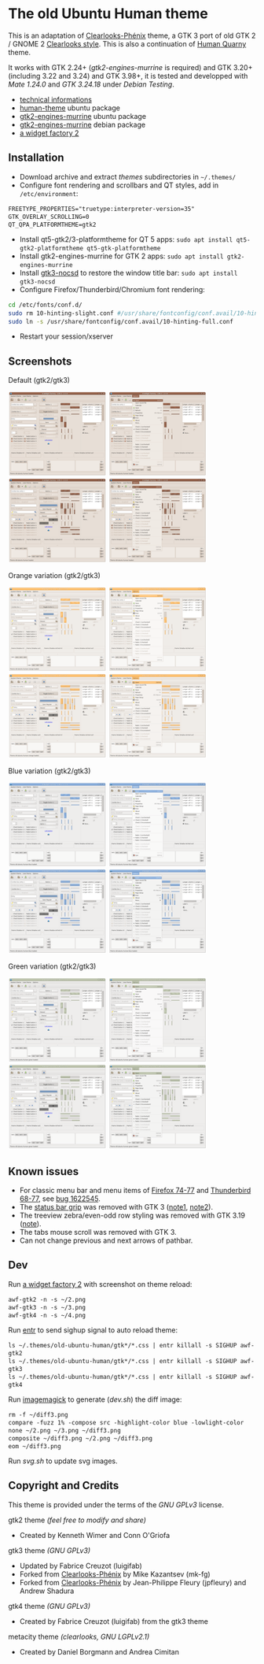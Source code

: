 # The old Ubuntu Human theme

This is an adaptation of [Clearlooks-Phénix](https://github.com/jpfleury/clearlooks-phenix) theme, a GTK 3 port of old GTK 2 / GNOME 2 [Clearlooks style](https://en.wikipedia.org/wiki/Clearlooks). This is also a continuation of [Human Quarny](https://www.mate-look.org/p/1013593/) theme.

It works with GTK 2.24+ (*gtk2-engines-murrine* is required) and GTK 3.20+ (including 3.22 and 3.24) and GTK 3.98+, it is tested and developped with *Mate 1.24.0* and *GTK 3.24.18* under *Debian Testing*.

* [technical informations](https://github.com/mk-fg/clearlooks-phenix-humanity)
* [human-theme](https://packages.ubuntu.com/search?keywords=human-theme) ubuntu package
* [gtk2-engines-murrine](https://packages.ubuntu.com/search?keywords=gtk2-engines-murrine) ubuntu package
* [gtk2-engines-murrine](https://packages.debian.org/search?keywords=gtk2-engines-murrine) debian package
* [a widget factory 2](https://github.com/luigifab/awf-extended)

## Installation

* Download archive and extract *themes* subdirectories in `~/.themes/`
* Configure font rendering and scrollbars and QT styles, add in `/etc/environment`:
```
FREETYPE_PROPERTIES="truetype:interpreter-version=35"
GTK_OVERLAY_SCROLLING=0
QT_QPA_PLATFORMTHEME=gtk2
```
* Install qt5-gtk2/3-platformtheme for QT 5 apps: `sudo apt install qt5-gtk2-platformtheme qt5-gtk-platformtheme`
* Install gtk2-engines-murrine for GTK 2 apps: `sudo apt install gtk2-engines-murrine`
* Install [gtk3-nocsd](https://github.com/PCMan/gtk3-nocsd) to restore the window title bar: `sudo apt install gtk3-nocsd`
* Configure Firefox/Thunderbird/Chromium font rendering:
```bash
cd /etc/fonts/conf.d/
sudo rm 10-hinting-slight.conf #/usr/share/fontconfig/conf.avail/10-hinting-slight.conf
sudo ln -s /usr/share/fontconfig/conf.avail/10-hinting-full.conf
```
* Restart your session/xserver

## Screenshots

Default (gtk2/gtk3)

[![Theme preview - GTK 2 - Main window](images/thumbs/gtk2.png?raw=true)](images/gtk2.png?raw=true)
[![Theme preview - GTK 2 - Menu](images/thumbs/gtk2-menu.png?raw=true)](images/gtk2-menu.png?raw=true)
[![Theme preview - GTK 3 - Main window](images/thumbs/gtk3.png?raw=true)](images/gtk3.png?raw=true)
[![Theme preview - GTK 3 - Menu](images/thumbs/gtk3-menu.png?raw=true)](images/gtk3-menu.png?raw=true)

Orange variation (gtk2/gtk3)

[![Theme preview - GTK 2 - Main window](images/thumbs/gtk2-orange.png?raw=true)](images/gtk2-orange.png?raw=true)
[![Theme preview - GTK 2 - Menu](images/thumbs/gtk2-orange-menu.png?raw=true)](images/gtk2-orange-menu.png?raw=true)
[![Theme preview - GTK 3 - Main window](images/thumbs/gtk3-orange.png?raw=true)](images/gtk3-orange.png?raw=true)
[![Theme preview - GTK 3 - Menu](images/thumbs/gtk3-orange-menu.png?raw=true)](images/gtk3-orange-menu.png?raw=true)

Blue variation (gtk2/gtk3)

[![Theme preview - GTK 2 - Main window](images/thumbs/gtk2-blue.png?raw=true)](images/gtk2-blue.png?raw=true)
[![Theme preview - GTK 2 - Menu](images/thumbs/gtk2-blue-menu.png?raw=true)](images/gtk2-blue-menu.png?raw=true)
[![Theme preview - GTK 3 - Main window](images/thumbs/gtk3-blue.png?raw=true)](images/gtk3-blue.png?raw=true)
[![Theme preview - GTK 3 - Menu](images/thumbs/gtk3-blue-menu.png?raw=true)](images/gtk3-blue-menu.png?raw=true)

Green variation (gtk2/gtk3)

[![Theme preview - GTK 2 - Main window](images/thumbs/gtk2-green.png?raw=true)](images/gtk2-green.png?raw=true)
[![Theme preview - GTK 2 - Menu](images/thumbs/gtk2-green-menu.png?raw=true)](images/gtk2-green-menu.png?raw=true)
[![Theme preview - GTK 3 - Main window](images/thumbs/gtk3-green.png?raw=true)](images/gtk3-green.png?raw=true)
[![Theme preview - GTK 3 - Menu](images/thumbs/gtk3-green-menu.png?raw=true)](images/gtk3-green-menu.png?raw=true)

## Known issues

* For classic menu bar and menu items of [Firefox 74-77](https://www.mozilla.org/firefox) and [Thunderbird 68-77](https://www.mozilla.org/thunderbird), see [bug 1622545](https://bugzilla.mozilla.org/show_bug.cgi?id=1622545).
* The [status bar grip](https://developer.gnome.org/gtk2/stable/GtkStatusbar.html) was removed with GTK 3 ([note1](https://developer.gnome.org/gtk3/stable/ch26s02.html#id-1.6.3.4.17), [note2](https://developer.gnome.org/gtk3/stable/GtkWindow.html#gtk-window-set-has-resize-grip)).
* The treeview zebra/even-odd row styling was removed with GTK 3.19 ([note](https://gitlab.gnome.org/GNOME/gtk/issues/581#note_746153)).
* The tabs mouse scroll was removed with GTK 3.
* Can not change previous and next arrows of pathbar.

## Dev

Run [a widget factory 2](https://github.com/luigifab/awf) with screenshot on theme reload:
```
awf-gtk2 -n -s ~/2.png
awf-gtk3 -n -s ~/3.png
awf-gtk4 -n -s ~/4.png
```

Run [entr](https://github.com/clibs/entr) to send sighup signal to auto reload theme:
```
ls ~/.themes/old-ubuntu-human/gtk*/*.css | entr killall -s SIGHUP awf-gtk2
ls ~/.themes/old-ubuntu-human/gtk*/*.css | entr killall -s SIGHUP awf-gtk3
ls ~/.themes/old-ubuntu-human/gtk*/*.css | entr killall -s SIGHUP awf-gtk4
```

Run [imagemagick](https://imagemagick.org) to generate (*dev.sh*) the diff image:
```
rm -f ~/diff3.png
compare -fuzz 1% -compose src -highlight-color blue -lowlight-color none ~/2.png ~/3.png ~/diff3.png
composite ~/diff3.png ~/2.png ~/diff3.png
eom ~/diff3.png
```

Run *svg.sh* to update svg images.

## Copyright and Credits

This theme is provided under the terms of the *GNU GPLv3* license.

gtk2 theme *(feel free to modify and share)*
* Created by Kenneth Wimer and Conn O'Griofa

gtk3 theme *(GNU GPLv3)*
* Updated by Fabrice Creuzot (luigifab)
* Forked from [Clearlooks-Phénix](https://github.com/mk-fg/clearlooks-phenix) by Mike Kazantsev (mk-fg)
* Forked from [Clearlooks-Phénix](https://github.com/jpfleury/clearlooks-phenix) by Jean-Philippe Fleury (jpfleury) and Andrew Shadura

gtk4 theme *(GNU GPLv3)*
* Created by Fabrice Creuzot (luigifab) from the gtk3 theme

metacity theme *(clearlooks, GNU LGPLv2.1)*
* Created by Daniel Borgmann and Andrea Cimitan

